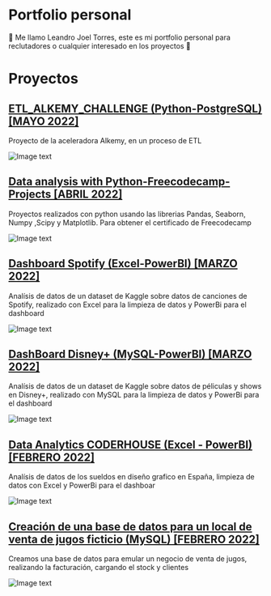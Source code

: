 # Portfolio personal 
🐧 Me llamo Leandro Joel Torres, este es mi portfolio personal para reclutadores o cualquier interesado en los proyectos 🐧

# Proyectos


## [ETL_ALKEMY_CHALLENGE (Python-PostgreSQL) [MAYO 2022]](https://github.com/suri2006/Portfolio/tree/main/Alkemy_ETL_challenge)
Proyecto de la aceleradora Alkemy, en un proceso de ETL


![Image text](https://i.ibb.co/hDgVPGt/imag1.jpg)


## [Data analysis with Python-Freecodecamp-Projects [ABRIL 2022]](https://github.com/suri2006/Portfolio/tree/main/PythonProjects_DataAnalysis_FreeCodeCamp)
Proyectos realizados con python usando las librerias Pandas, Seaborn, Numpy ,Scipy y Matplotlib. Para obtener el certificado de Freecodecamp


![Image text](https://i.ibb.co/30Mzv3F/Freecodepyanalysis.png)


## [Dashboard Spotify (Excel-PowerBI) [MARZO 2022]](https://github.com/suri2006/Portfolio/tree/main/3_Spotify)
Analísis de datos de un dataset de Kaggle sobre datos de canciones de Spotify, realizado con Excel para la limpieza de datos y PowerBi para el dashboard


![Image text](https://i.ibb.co/hMmCFz3/spotify.jpg)
 
  
## [DashBoard Disney+ (MySQL-PowerBI) [MARZO 2022]](https://github.com/suri2006/Portfolio/tree/main/2_Proyecto_DisneyPlus_Analytics)
Analísis de datos de un dataset de Kaggle sobre datos de péliculas y shows en Disney+, realizado con MySQL para la limpieza de datos y PowerBi para el dashboard


![Image text](https://i.ibb.co/xXc0p64/3-disney.jpg)


## [Data Analytics CODERHOUSE (Excel - PowerBI) [FEBRERO 2022]](https://github.com/suri2006/Portfolio/tree/main/ProyectoFinal_DataAanalytics_CODERHOUSE)
Analísis de datos de los sueldos en diseño grafico en España, limpieza de datos con Excel y PowerBi para el dashboar 


![Image text](https://i.ibb.co/0yPCrBN/Coder-Data.jpg)


## [Creación de una base de datos para un local de venta de jugos ficticio (MySQL) [FEBRERO 2022]](https://github.com/suri2006/Portfolio/tree/main/1_Proyecto_Base_de_dato_mysql)
Creamos una base de datos para emular un negocio de venta de jugos, realizando la facturación, cargando el stock y clientes


![Image text](https://i.ibb.co/BzRhgfh/1-Data-My-SQL.jpg)


